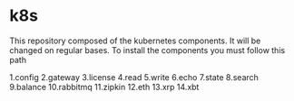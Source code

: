 # k8s
This repository composed of the kubernetes components. It will be changed on regular bases. 
To install the components you must follow this path

1.config
2.gateway
3.license
4.read
5.write
6.echo
7.state
8.search
9.balance
10.rabbitmq
11.zipkin
12.eth
13.xrp
14.xbt
